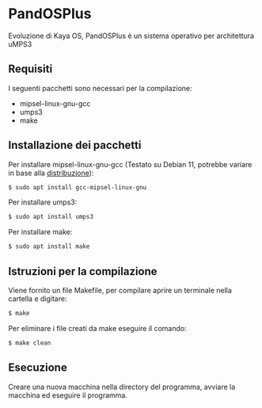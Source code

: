 # PandOSPlus

Evoluzione di Kaya OS, PandOSPlus è un sistema operativo per architettura uMPS3

## Requisiti

I seguenti pacchetti sono necessari per la compilazione:

- mipsel-linux-gnu-gcc
- umps3
- make

## Installazione dei pacchetti

Per installare mipsel-linux-gnu-gcc (Testato su Debian 11, potrebbe variare in base alla [distribuzione](https://github.com/virtualsquare/umps3#how-to-install)):
```bash
$ sudo apt install gcc-mipsel-linux-gnu
```
Per installare umps3:
```bash
$ sudo apt install umps3
```
Per installare make:
```bash
$ sudo apt install make
```

## Istruzioni per la compilazione

Viene fornito un file Makefile, per compilare aprire un terminale nella cartella e digitare:
```bash
$ make
```

Per eliminare i file creati da make eseguire il comando:

```bash
$ make clean
```

## Esecuzione 

Creare una nuova macchina nella directory del programma, avviare la macchina ed eseguire il programma.
